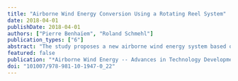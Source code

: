 ```yaml
---
title: "Airborne Wind Energy Conversion Using a Rotating Reel System"
date: 2018-04-01
publishDate: 2018-04-01
authors: ["Pierre Benhaïem", "Roland Schmehl"]
publication_types: ["6"]
abstract: "The study proposes a new airborne wind energy system based on the carousel concept It comprises a rotary ring kite and a ground-based rotating reel conversion system The moment generated by the ring kite is transferred by several peripheral tethers that connect to winch modules that are mounted on the ground rotor A generator is coupled to this rotor for direct electricity generation Because the ring kite is inclined with respect to the ground-rotor the length of the peripheral tethers has to be adjusted continuously during operation The proposed system is designed to minimize the used land and space This first study describes the fundamental working principles, results of a small-scale experimental test, a kinematic analysis of steady-state operation of the system and a power transmission analysis Design choices for the ring kite are discussed, a strategy for launching and landing and methods for passive and active control are described."
featured: false
publication: "*Airborne Wind Energy -- Advances in Technology Development and Research*"
doi: "101007/978-981-10-1947-0_22"
---
```


